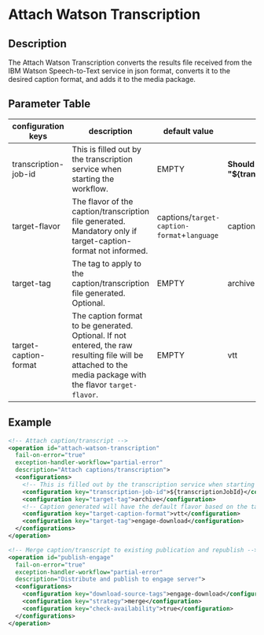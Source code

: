 Attach Watson Transcription
===========================

Description
-----------

The Attach Watson Transcription converts the results file received from the IBM Watson Speech-to-Text service in json
format, converts it to the desired caption format, and adds it to the media package.


Parameter Table
---------------

|configuration keys   |description|default value|example|
|---------------------|-------|-----------|-------------|
|transcription-job-id |This is filled out by the transcription service when starting the workflow.|EMPTY|**Should always be "${transcriptionJobId}"**|
|target-flavor        |The flavor of the caption/transcription file generated. Mandatory only if target-caption-format not informed.|captions/`target-caption-format`+`language`|captions/vtt+en|
|target-tag           |The tag to apply to the caption/transcription file generated. Optional.|EMPTY|archive|
|target-caption-format|The caption format to be generated. Optional. If not entered, the raw resulting file will be attached to the media package with the flavor `target-flavor`.|EMPTY|vtt|


Example
-------

```xml
<!-- Attach caption/transcript -->
<operation id="attach-watson-transcription"
  fail-on-error="true"
  exception-handler-workflow="partial-error"
  description="Attach captions/transcription">
  <configurations>
    <!-- This is filled out by the transcription service when starting this workflow so just use this as is -->
    <configuration key="transcription-job-id">${transcriptionJobId}</configuration>
    <configuration key="target-tag">archive</configuration>
    <!-- Caption generated will have the default flavor based on the target-caption-format and language e.g. captions/vtt+en -->
    <configuration key="target-caption-format">vtt</configuration>
    <configuration key="target-tag">engage-download</configuration>
  </configurations>
</operation>

<!-- Merge caption/transcript to existing publication and republish -->
<operation id="publish-engage"
  fail-on-error="true"
  exception-handler-workflow="partial-error"
  description="Distribute and publish to engage server">
  <configurations>
    <configuration key="download-source-tags">engage-download</configuration>
    <configuration key="strategy">merge</configuration>
    <configuration key="check-availability">true</configuration>
  </configurations>
</operation>
```
